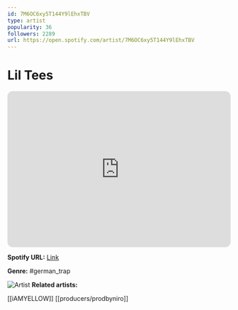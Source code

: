 ```yaml
---
id: 7M6OC6xy5T144Y9lEhxTBV
type: artist
popularity: 36
followers: 2289
url: https://open.spotify.com/artist/7M6OC6xy5T144Y9lEhxTBV
---
```

# Lil Tees

<iframe style="border-radius:12px" src="https://open.spotify.com/embed/artist/7M6OC6xy5T144Y9lEhxTBV" width="100%" height="352" frameBorder="0" allowfullscreen="" allow="autoplay; clipboard-write; encrypted-media; fullscreen; picture-in-picture" loading="lazy"></iframe>

**Spotify URL:** [Link](https://open.spotify.com/artist/7M6OC6xy5T144Y9lEhxTBV)

**Genre:**  #german_trap

![Artist](https://i.scdn.co/image/ab6761610000e5eb66c67e34a865a38adefb0a31)
**Related artists:**

[[iAMYELLOW]]
[[producers/prodbyniro]]
